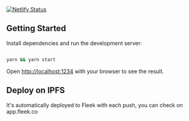 [![Netlify Status](https://api.netlify.com/api/v1/badges/38e0196e-1d60-483c-8369-3c686c21c5c2/deploy-status)](https://app.netlify.com/sites/perma-curate/deploys)

## Getting Started

Install dependencies and run the development server:

```bash

yarn && yarn start

```

Open [http://localhost:1234](http://localhost:1234) with your browser to see the result.

## Deploy on IPFS

It's automatically deployed to Fleek with each push, you can check on app.fleek.co
